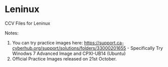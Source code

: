 # Leninux
CCV Files for Leninux

Notes:

1) You can try practice images here: https://support.ca-cyberhub.org/support/solutions/folders/33000201655 - Specifically Try Winodws 7 Advanced Image and CPXI-UB14 (Ubuntu)
2) Official Practice Images released on 21st October.
